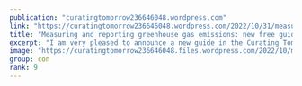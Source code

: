 ```yaml
---
publication: "curatingtomorrow236646048.wordpress.com"
link: "https://curatingtomorrow236646048.wordpress.com/2022/10/31/measuring-and-reporting-greenhouse-gas-emissions-new-free-guide-for-museums-and-cultural-institutions-in-support-of-cop27/"
title: "Measuring and reporting greenhouse gas emissions: new free guide for museums and cultural institutions in support of COP27"
excerpt: "I am very pleased to announce a new guide in the Curating Tomorrow series. This guide has been developed in partnership with Co2Action, a greenhouse gas accounting firm based in Houston. I met Herm…"
image: "https://curatingtomorrow236646048.files.wordpress.com/2022/10/measuring-emissions-guide-cover-1.jpg"
group: con
rank: 9
---
```


